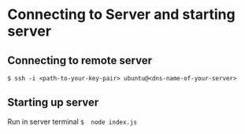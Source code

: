 # Connecting to Server and starting server

## Connecting to remote server
`$ ssh -i <path-to-your-key-pair> ubuntu@<dns-name-of-your-server>`

## Starting up server
Run in server terminal
`$  node index.js`